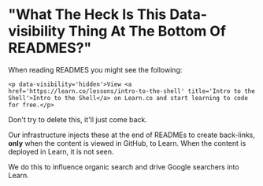 # "What The Heck Is This Data-visibility Thing At The Bottom Of READMES?"

When reading READMES you might see the following:

```
<p data-visibility='hidden'>View <a href='https://learn.co/lessons/intro-to-the-shell' title='Intro to the Shell'>Intro to the Shell</a> on Learn.co and start learning to code for free.</p>
```

Don't try to delete this, it'll just come back.

Our infrastructure injects these at the end of READMEs to create back-links,
**only** when the content is viewed in GitHub, to Learn.  When the content is
deployed in Learn, it is not seen.

We do this to influence organic search and drive Google searchers into Learn.
